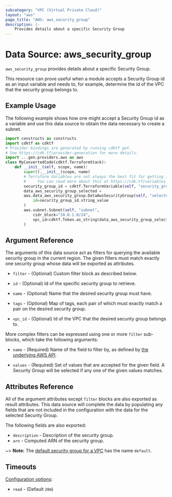 ```yaml
---
subcategory: "VPC (Virtual Private Cloud)"
layout: "aws"
page_title: "AWS: aws_security_group"
description: |-
    Provides details about a specific Security Group
---
```


# Data Source: aws_security_group

`aws_security_group` provides details about a specific Security Group.

This resource can prove useful when a module accepts a Security Group id as
an input variable and needs to, for example, determine the id of the
VPC that the security group belongs to.

## Example Usage

The following example shows how one might accept a Security Group id as a variable
and use this data source to obtain the data necessary to create a subnet.

```python
import constructs as constructs
import cdktf as cdktf
# Provider bindings are generated by running cdktf get.
# See https://cdk.tf/provider-generation for more details.
import ...gen.providers.aws as aws
class MyConvertedCode(cdktf.TerraformStack):
    def __init__(self, scope, name):
        super().__init__(scope, name)
        # Terraform Variables are not always the best fit for getting inputs in the context of Terraform CDK.
        #     You can read more about this at https://cdk.tf/variables
        security_group_id = cdktf.TerraformVariable(self, "security_group_id")
        data_aws_security_group_selected =
        aws.data_aws_security_group.DataAwsSecurityGroup(self, "selected",
            id=security_group_id.string_value
        )
        aws.subnet.Subnet(self, "subnet",
            cidr_block="10.0.1.0/24",
            vpc_id=cdktf.Token.as_string(data_aws_security_group_selected.vpc_id)
        )
```

## Argument Reference

The arguments of this data source act as filters for querying the available
security group in the current region. The given filters must match exactly one
security group whose data will be exported as attributes.

* `filter` - (Optional) Custom filter block as described below.

* `id` - (Optional) Id of the specific security group to retrieve.

* `name` - (Optional) Name that the desired security group must have.

* `tags` - (Optional) Map of tags, each pair of which must exactly match
  a pair on the desired security group.

* `vpc_id` - (Optional) Id of the VPC that the desired security group belongs to.

More complex filters can be expressed using one or more `filter` sub-blocks,
which take the following arguments:

* `name` - (Required) Name of the field to filter by, as defined by
  [the underlying AWS API](http://docs.aws.amazon.com/AWSEC2/latest/APIReference/API_DescribeSecurityGroups.html).

* `values` - (Required) Set of values that are accepted for the given field.
  A Security Group will be selected if any one of the given values matches.

## Attributes Reference

All of the argument attributes except `filter` blocks are also exported as
result attributes. This data source will complete the data by populating
any fields that are not included in the configuration with the data for
the selected Security Group.

The following fields are also exported:

* `description` - Description of the security group.
* `arn` - Computed ARN of the security group.

~> **Note:** The [default security group for a VPC](http://docs.aws.amazon.com/AmazonVPC/latest/UserGuide/VPC_SecurityGroups.html#DefaultSecurityGroup) has the name `default`.

## Timeouts

[Configuration options](https://developer.hashicorp.com/terraform/language/resources/syntax#operation-timeouts):

- `read` - (Default `20m`)

<!-- cache-key: cdktf-0.17.0-pre.15 input-457b9e077dd6bc8c85cdc0edddda9147b190b230d95a4c58bd06dfb5b436ab18 -->